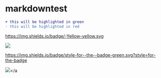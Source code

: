 # markdowntest

```diff
+ this will be highlighted in green
- this will be highlighted in red
```


https://img.shields.io/badge/-Yellow-yellow.svg

<a><img src="https://img.shields.io/badge/-Yellow-yellow.svg"/></a>

https://img.shields.io/badge/style-for--the--badge-green.svg?style=for-the-badge


<a><img src="https://img.shields.io/badge/style-for--the--badge-green.svg?style=for-the-badge"/></a
